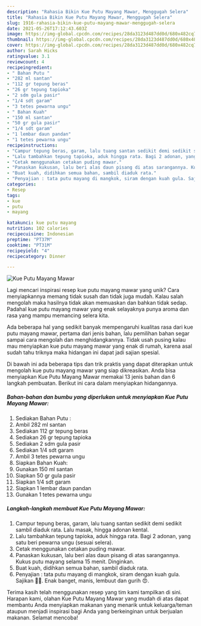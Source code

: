 ```yaml
---
description: "Rahasia Bikin Kue Putu Mayang Mawar, Menggugah Selera"
title: "Rahasia Bikin Kue Putu Mayang Mawar, Menggugah Selera"
slug: 1916-rahasia-bikin-kue-putu-mayang-mawar-menggugah-selera
date: 2021-05-26T17:12:43.603Z
image: https://img-global.cpcdn.com/recipes/28da3123d487dd0d/680x482cq70/kue-putu-mayang-mawar-foto-resep-utama.jpg
thumbnail: https://img-global.cpcdn.com/recipes/28da3123d487dd0d/680x482cq70/kue-putu-mayang-mawar-foto-resep-utama.jpg
cover: https://img-global.cpcdn.com/recipes/28da3123d487dd0d/680x482cq70/kue-putu-mayang-mawar-foto-resep-utama.jpg
author: Sarah Hicks
ratingvalue: 3.1
reviewcount: 4
recipeingredient:
- " Bahan Putu "
- "282 ml santan"
- "112 gr tepung beras"
- "26 gr tepung tapioka"
- "2 sdm gula pasir"
- "1/4 sdt garam"
- "3 tetes pewarna ungu"
- " Bahan Kuah"
- "150 ml santan"
- "50 gr gula pasir"
- "1/4 sdt garam"
- "1 lembar daun pandan"
- "1 tetes pewarna ungu"
recipeinstructions:
- "Campur tepung beras, garam, lalu tuang santan sedikit demi sedikit sambil diaduk rata. Lalu masak, hingga adonan kental."
- "Lalu tambahkan tepung tapioka, aduk hingga rata. Bagi 2 adonan, yang satu beri pewarna ungu (sesuai selera)."
- "Cetak menggunakan cetakan puding mawar."
- "Panaskan kukusan, lalu beri alas daun pisang di atas sarangannya. Kukus putu mayang selama 15 menit. Dinginkan."
- "Buat kuah, didihkan semua bahan, sambil diaduk rata."
- "Penyajian : tata putu mayang di mangkok, siram dengan kuah gula. Sajikan 💜🤗. Enak banget, manis, lembuut dan gurih 😍."
categories:
- Resep
tags:
- kue
- putu
- mayang

katakunci: kue putu mayang 
nutrition: 102 calories
recipecuisine: Indonesian
preptime: "PT37M"
cooktime: "PT31M"
recipeyield: "4"
recipecategory: Dinner

---
```



![Kue Putu Mayang Mawar](https://img-global.cpcdn.com/recipes/28da3123d487dd0d/680x482cq70/kue-putu-mayang-mawar-foto-resep-utama.jpg)

Lagi mencari inspirasi resep kue putu mayang mawar yang unik? Cara menyiapkannya memang tidak susah dan tidak juga mudah. Kalau salah mengolah maka hasilnya tidak akan memuaskan dan bahkan tidak sedap. Padahal kue putu mayang mawar yang enak selayaknya punya aroma dan rasa yang mampu memancing selera kita.



Ada beberapa hal yang sedikit banyak mempengaruhi kualitas rasa dari kue putu mayang mawar, pertama dari jenis bahan, lalu pemilihan bahan segar sampai cara mengolah dan menghidangkannya. Tidak usah pusing kalau mau menyiapkan kue putu mayang mawar yang enak di rumah, karena asal sudah tahu triknya maka hidangan ini dapat jadi sajian spesial.


Di bawah ini ada beberapa tips dan trik praktis yang dapat diterapkan untuk mengolah kue putu mayang mawar yang siap dikreasikan. Anda bisa menyiapkan Kue Putu Mayang Mawar memakai 13 jenis bahan dan 6 langkah pembuatan. Berikut ini cara dalam menyiapkan hidangannya.

<!--inarticleads1-->

##### Bahan-bahan dan bumbu yang diperlukan untuk menyiapkan Kue Putu Mayang Mawar:

1. Sediakan  Bahan Putu :
1. Ambil 282 ml santan
1. Sediakan 112 gr tepung beras
1. Sediakan 26 gr tepung tapioka
1. Sediakan 2 sdm gula pasir
1. Sediakan 1/4 sdt garam
1. Ambil 3 tetes pewarna ungu
1. Siapkan  Bahan Kuah:
1. Gunakan 150 ml santan
1. Siapkan 50 gr gula pasir
1. Siapkan 1/4 sdt garam
1. Siapkan 1 lembar daun pandan
1. Gunakan 1 tetes pewarna ungu




<!--inarticleads2-->

##### Langkah-langkah membuat Kue Putu Mayang Mawar:

1. Campur tepung beras, garam, lalu tuang santan sedikit demi sedikit sambil diaduk rata. Lalu masak, hingga adonan kental.
1. Lalu tambahkan tepung tapioka, aduk hingga rata. Bagi 2 adonan, yang satu beri pewarna ungu (sesuai selera).
1. Cetak menggunakan cetakan puding mawar.
1. Panaskan kukusan, lalu beri alas daun pisang di atas sarangannya. Kukus putu mayang selama 15 menit. Dinginkan.
1. Buat kuah, didihkan semua bahan, sambil diaduk rata.
1. Penyajian : tata putu mayang di mangkok, siram dengan kuah gula. Sajikan 💜🤗. Enak banget, manis, lembuut dan gurih 😍.




Terima kasih telah menggunakan resep yang tim kami tampilkan di sini. Harapan kami, olahan Kue Putu Mayang Mawar yang mudah di atas dapat membantu Anda menyiapkan makanan yang menarik untuk keluarga/teman ataupun menjadi inspirasi bagi Anda yang berkeinginan untuk berjualan makanan. Selamat mencoba!
